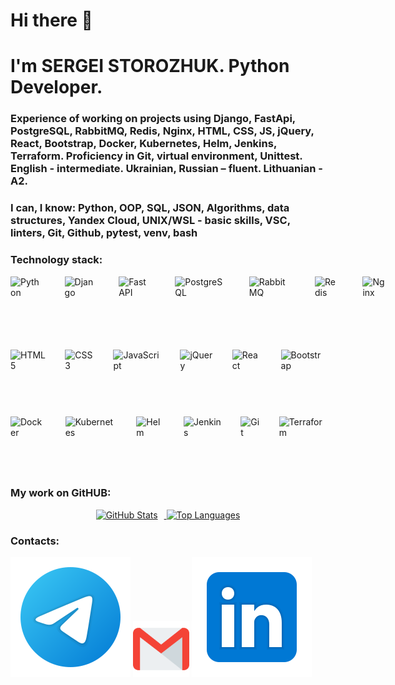 # Hi there 👋
# I'm SERGEI STOROZHUK. Python Developer.
### Experience of working on projects using Django, FastApi, PostgreSQL, RabbitMQ, Redis, Nginx, HTML, CSS, JS, jQuery, React, Bootstrap, Docker, Kubernetes, Helm, Jenkins, Terraform. Proficiency in Git, virtual environment, Unittest. English - intermediate. Ukrainian, Russian – fluent. Lithuanian - A2.

### I can, I know: Python, OOP, SQL, JSON, Algorithms, data structures, Yandex Cloud, UNIX/WSL - basic skills, VSC, linters, Git, Github, pytest, venv, bash

### Technology stack:
 
<div style="display: flex; gap: 40px; important!">
  <img src="https://cdn.jsdelivr.net/gh/devicons/devicon/icons/python/python-original.svg" alt="Python" height="90">
  <img src="https://cdn.jsdelivr.net/gh/devicons/devicon/icons/django/django-plain.svg" alt="Django" height="90">
  <img src="https://fastapi.tiangolo.com/img/logo-margin/logo-teal.png" alt="FastAPI" height="90">
  <img src="https://cdn.jsdelivr.net/gh/devicons/devicon/icons/postgresql/postgresql-original.svg" alt="PostgreSQL" height="90">
  <img src="https://cdn.jsdelivr.net/gh/devicons/devicon/icons/rabbitmq/rabbitmq-original.svg" alt="RabbitMQ" height="80"> 
  <img src="https://cdn.jsdelivr.net/gh/devicons/devicon/icons/redis/redis-original.svg" alt="Redis" height="85">
  <img src="https://cdn.jsdelivr.net/gh/devicons/devicon/icons/nginx/nginx-original.svg" alt="Nginx" height="100">
</div>
<br>
<div style="display: flex; gap: 30px;">
  <img src="https://cdn.jsdelivr.net/gh/devicons/devicon/icons/html5/html5-original.svg" alt="HTML5" height="90">
  <img src="https://cdn.jsdelivr.net/gh/devicons/devicon/icons/css3/css3-original.svg" alt="CSS3" height="90">
  <img src="https://cdn.jsdelivr.net/gh/devicons/devicon/icons/javascript/javascript-original.svg" alt="JavaScript" height="90">
  <img src="https://cdn.jsdelivr.net/gh/devicons/devicon/icons/jquery/jquery-plain.svg" alt="jQuery" height="90">
  <img src="https://cdn.jsdelivr.net/gh/devicons/devicon/icons/react/react-original.svg" alt="React" height="90">
  <img src="https://cdn.jsdelivr.net/gh/devicons/devicon/icons/bootstrap/bootstrap-plain.svg" alt="Bootstrap" height="90">
</div>
<br>
<div style="display: flex; gap: 30px;">  
  <img src="https://cdn.jsdelivr.net/gh/devicons/devicon/icons/docker/docker-original.svg" alt="Docker" height="90">
  <img src="https://cdn.jsdelivr.net/gh/devicons/devicon/icons/kubernetes/kubernetes-plain.svg" alt="Kubernetes" height="90">
  <img src="https://cdn.jsdelivr.net/gh/devicons/devicon/icons/helm/helm-original.svg" alt="Helm" height="90">
  <img src="https://cdn.jsdelivr.net/gh/devicons/devicon/icons/jenkins/jenkins-plain.svg" alt="Jenkins" height="90">
  <img src="https://cdn.jsdelivr.net/gh/devicons/devicon/icons/git/git-original.svg" alt="Git" height="90">
  <img src="https://cdn.jsdelivr.net/gh/devicons/devicon/icons/terraform/terraform-original.svg" alt="Terraform" height="90">
</div>


### My work on GitHUB:

<div align="center">
  <a href="https://github-readme-stats-eight-theta.vercel.app/api?username=akafer&hide=contribs&show_icons=true&theme=dark">
    <img src="https://github-readme-stats-eight-theta.vercel.app/api?username=akafer&hide=contribs&show_icons=true&theme=dark" alt="GitHub Stats" height="130" style="margin-right:10px">
  </a>
  <a href="https://github-readme-stats-eight-theta.vercel.app/api/top-langs/?username=akafer&layout=compact&theme=dark">
    <img src="https://github-readme-stats-eight-theta.vercel.app/api/top-langs/?username=akafer&layout=compact&theme=dark" alt="Top Languages" height="130">
  </a>
</div>

### Contacts:
[<img src="./svg/telegram.svg">](https://t.me/AKafer82)
[<img src="./svg/gmail.svg" width="90px" height="90px">](mailto:akafer82@gmail.com)
[<img src="./svg/Linkedin.svg">](https://www.linkedin.com/in/sergey-storozhuk-2a128b244/)

<!--
**AKafer/AKafer** is a ✨ _special_ ✨ repository because its `README.md` (this file) appears on your GitHub profile.

Here are some ideas to get you started:

- 🔭 I’m currently working on ...
- 🌱 I’m currently learning ...
- 👯 I’m looking to collaborate on ...
- 🤔 I’m looking for help with ...
- 💬 Ask me about ...
- 📫 How to reach me: ...
- 😄 Pronouns: ...
- ⚡ Fun fact: ...
-->
